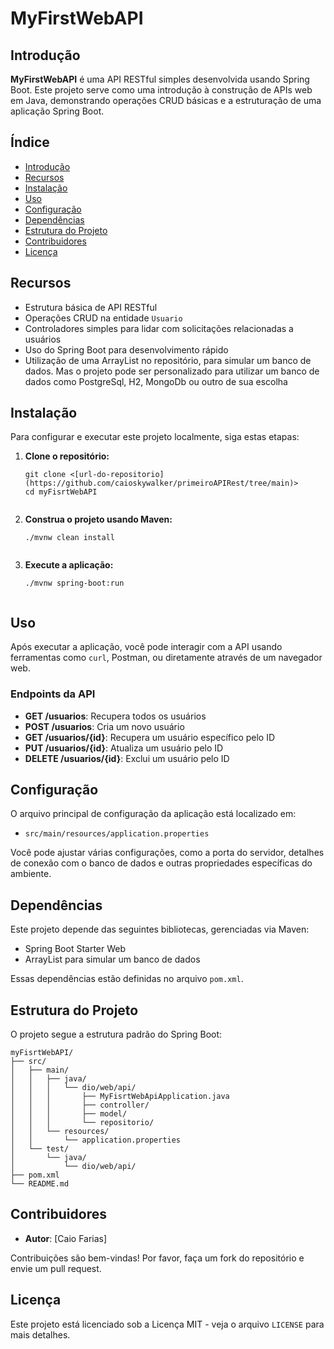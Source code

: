 <h1>MyFirstWebAPI</h1>

<h2>Introdução</h2>
<p><strong>MyFirstWebAPI</strong> é uma API RESTful simples desenvolvida usando Spring Boot. Este projeto serve como uma introdução à construção de APIs web em Java, demonstrando operações CRUD básicas e a estruturação de uma aplicação Spring Boot.</p>

<h2>Índice</h2>
<ul>
  <li><a href="#introducao">Introdução</a></li>
  <li><a href="#recursos">Recursos</a></li>
  <li><a href="#instalacao">Instalação</a></li>
  <li><a href="#uso">Uso</a></li>
  <li><a href="#configuracao">Configuração</a></li>
  <li><a href="#dependencias">Dependências</a></li>
  <li><a href="#estrutura-do-projeto">Estrutura do Projeto</a></li>
  <li><a href="#contribuidores">Contribuidores</a></li>
  <li><a href="#licenca">Licença</a></li>
</ul>

<h2 id="recursos">Recursos</h2>
<ul>
  <li>Estrutura básica de API RESTful</li>
  <li>Operações CRUD na entidade <code>Usuario</code></li>
  <li>Controladores simples para lidar com solicitações relacionadas a usuários</li>
  <li>Uso do Spring Boot para desenvolvimento rápido</li>
  <li>Utilização de uma ArrayList no repositório, para simular um banco de dados. Mas o projeto pode ser personalizado para utilizar um banco de dados como PostgreSql, H2, MongoDb ou outro de sua escolha</li>
</ul>

<h2 id="instalacao">Instalação</h2>
<p>Para configurar e executar este projeto localmente, siga estas etapas:</p>
<ol>
  <li><strong>Clone o repositório:</strong>
    <pre><code>git clone &lt;[url-do-repositorio](https://github.com/caioskywalker/primeiroAPIRest/tree/main)&gt;
cd myFisrtWebAPI
    </code></pre>
  </li>
  <li><strong>Construa o projeto usando Maven:</strong>
    <pre><code>./mvnw clean install
    </code></pre>
  </li>
  <li><strong>Execute a aplicação:</strong>
    <pre><code>./mvnw spring-boot:run
    </code></pre>
  </li>
</ol>

<h2 id="uso">Uso</h2>
<p>Após executar a aplicação, você pode interagir com a API usando ferramentas como <code>curl</code>, Postman, ou diretamente através de um navegador web.</p>

<h3>Endpoints da API</h3>
<ul>
  <li><strong>GET /usuarios</strong>: Recupera todos os usuários</li>
  <li><strong>POST /usuarios</strong>: Cria um novo usuário</li>
  <li><strong>GET /usuarios/{id}</strong>: Recupera um usuário específico pelo ID</li>
  <li><strong>PUT /usuarios/{id}</strong>: Atualiza um usuário pelo ID</li>
  <li><strong>DELETE /usuarios/{id}</strong>: Exclui um usuário pelo ID</li>
</ul>

<h2 id="configuracao">Configuração</h2>
<p>O arquivo principal de configuração da aplicação está localizado em:</p>
<ul>
  <li><code>src/main/resources/application.properties</code></li>
</ul>
<p>Você pode ajustar várias configurações, como a porta do servidor, detalhes de conexão com o banco de dados e outras propriedades específicas do ambiente.</p>

<h2 id="dependencias">Dependências</h2>
<p>Este projeto depende das seguintes bibliotecas, gerenciadas via Maven:</p>
<ul>
  <li>Spring Boot Starter Web</li>
  <li>ArrayList para simular um banco de dados</li>
</ul>
<p>Essas dependências estão definidas no arquivo <code>pom.xml</code>.</p>

<h2 id="estrutura-do-projeto">Estrutura do Projeto</h2>
<p>O projeto segue a estrutura padrão do Spring Boot:</p>
<pre><code>myFisrtWebAPI/
├── src/
│   ├── main/
│   │   ├── java/
│   │   │   └── dio/web/api/
│   │   │       ├── MyFisrtWebApiApplication.java
│   │   │       ├── controller/
│   │   │       ├── model/
│   │   │       └── repositorio/
│   │   └── resources/
│   │       └── application.properties
│   └── test/
│       └── java/
│           └── dio/web/api/
├── pom.xml
└── README.md
</code></pre>

<h2 id="contribuidores">Contribuidores</h2>
<ul>
  <li><strong>Autor</strong>: [Caio Farias]</li>
</ul>
<p>Contribuições são bem-vindas! Por favor, faça um fork do repositório e envie um pull request.</p>

<h2 id="licenca">Licença</h2>
<p>Este projeto está licenciado sob a Licença MIT - veja o arquivo <code>LICENSE</code> para mais detalhes.</p>

